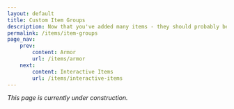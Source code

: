 ```yaml
---
layout: default
title: Custom Item Groups
description: Now that you've added many items - they should probably be put together.
permalink: /items/item-groups
page_nav:
    prev:
        content: Armor
        url: /items/armor
    next:
        content: Interactive Items
        url: /items/interactive-items
---
```


*This page is currently under construction.*